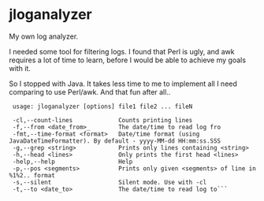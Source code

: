 # jloganalyzer

My own log analyzer.

I needed some tool for filtering logs. I found that Perl is ugly, and awk requires a lot of time to learn, 
before I would be able to achieve my goals with it.

So I stopped with Java. It takes less time to me to implement all I need comparing to use Perl/awk.
And that fun after all..

```
 usage: jloganalyzer [options] file1 file2 ... fileN
 
 -cl,--count-lines             Counts printing lines
 -f,--from <date_from>_        The date/time to read log fro
 -fmt,--time-format <format>   Date/time format (using JavaDateTimeFormatter). By default - yyyy-MM-dd HH:mm:ss.SSS
 -g,--grep <string>            Prints only lines containing <string>
 -h,--head <lines>             Only prints the first head <lines>
 -help,--help                  Help
 -p,--pos <segments>           Prints only given <segments> of line in %1%2.. format
 -s,--silent                   Silent mode. Use with -cl
 -t,--to <date_to>             The date/time to read log to```
 
